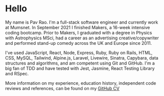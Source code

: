 # Hello

My name is Pav Rao. I'm a full-stack software engineer and currently work at Mumsnet. In September 2021 I finished Makers, a 16-week intensive coding bootcamp. Prior to Makers, I graduated with a degree in Physics with Astrophysics MSci, had a career as an advertising creative/copywriter and performed stand-up comedy across the UK and Europe since 2011.

I've used JavaScript, React, Node, Express, Ruby, Ruby on Rails, HTML, CSS, MySQL, Tailwind, Alpine.js, Laravel, Livewire, Sinatra, Capybara, data structures and algorithms, and am competent using Git and GitHub. I'm a big fan of TDD and have tested with Jest, Jasmine, React Testing Library and RSpec.

More information on my experience, education history, independent code reviews and references, can be found on my [GitHub CV](https://github.com/pav0107/CV/)
